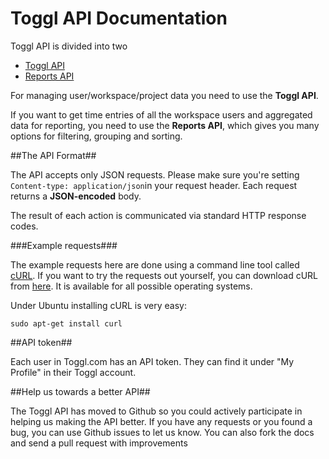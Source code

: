 Toggl API Documentation
====================

Toggl API is divided into two

* [Toggl API](toggl_api.md)
* [Reports API](reports.md)


For managing user/workspace/project data you need to use the **Toggl API**.

If you want to get time entries of all the workspace users and aggregated data for reporting, you need to use the **Reports API**, which gives you many options for filtering, grouping and sorting.

##The API Format##

The API accepts only JSON requests. Please make sure you're setting `Content-type: application/json`in your request header. Each request returns a **JSON-encoded** body.

The result of each action is communicated via standard HTTP response codes.

###Example requests###

The example requests here are done using a command line tool called [cURL](http://en.wikipedia.org/wiki/CURL). If you want to try the requests out yourself, you can download cURL from [here](http://curl.haxx.se/download.html). It is available for all possible operating systems.

Under Ubuntu installing cURL is very easy:

```shell
sudo apt-get install curl
```

##API token##

Each user in Toggl.com has an API token. They can find it under "My Profile" in their Toggl account.


##Help us towards a better API##

The Toggl API has moved to Github so you could actively participate in helping us making the API better. If you have any requests or you found a bug, you can use Github issues to let us know. You can also fork the docs and send a pull request with improvements
